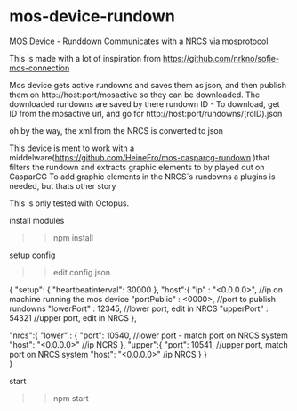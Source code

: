# mos-device-rundown
MOS Device - Runddown
Communicates with a NRCS via mosprotocol

This is made with a lot of inspiration from https://github.com/nrkno/sofie-mos-connection

Mos device gets active rundowns and saves them as json, and then publish them on http://host:port/mosactive so they can be downloaded.
The downloaded rundowns are saved by there rundown ID - To download, get ID from the mosactive url, and go for http://host:port/rundowns/(roID).json

oh by the way, the xml from the NRCS is converted to json

This device is ment to work with a middelware(https://github.com/HeineFro/mos-casparcg-rundown
)that filters the rundown and extracts graphic elements to by played out on CasparCG
To add graphic elements in the NRCS´s rundowns a plugins is needed, but thats other story

This is only tested with Octopus.

install modules
>> npm install

setup config
>> edit config.json

{
"setup": {
	"heartbeatinterval": 30000 
},
    "host":{
        "ip" : "<0.0.0.0>",   //ip on machine running the mos device
        "portPublic" : <0000>,	//port to publish rundowns
        "lowerPort" : 12345,	//lower port, edit in NRCS
        "upperPort" : 54321	//upper port, edit in NRCS
    },

"nrcs":{
    "lower" : {
        "port": 10540,	//lower port - match port on NRCS system
        "host": "<0.0.0.0>"	//ip NCRS
    },
    "upper":{
        "port": 10541,	//upper port,  match port on NRCS system
        "host": "<0.0.0.0>" /ip NRCS
    }
}     
}

start
>>npm start



